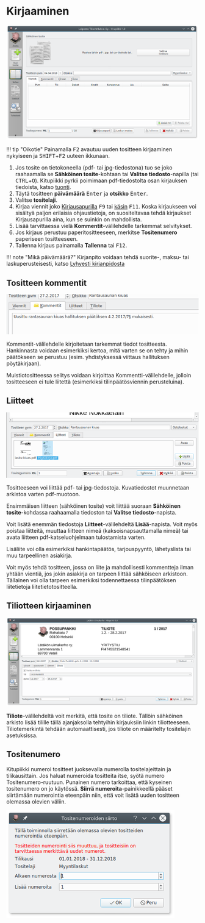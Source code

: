 # Kirjaaminen

![](tyhjakirjaus.png)

!!! tip "Oikotie"
    Painamalla <kbd>F2</kbd> avautuu uuden tositteen kirjaaminen nykyiseen ja <kbd>SHIFT</kbd>+<kbd>F2</kbd> uuteen ikkunaan.

1. Jos tosite on tietokoneella (pdf- tai jpg-tiedostona) tuo se joko raahaamalla se **Sähköinen tosite**-kohtaan tai **Valitse tiedosto**-napilla (tai <kbd>CTRL</kbd>+<kbd>O</kbd>).
    Kitupiikki pyrkii poimimaan pdf-tiedostolta osan kirjauksen tiedoista, katso [tuonti](tuonti).
2. Täytä tositteen **päivämäärä** <kbd>Enter</kbd> ja **otsikko** <kbd>Enter</kbd>.
3. Valitse **tositelaji**.
4. Kirjaa viennit joko [Kirjausapurilla](apuri) <kbd>F9</kbd> tai [käsin](kasin) <kbd>F11</kbd>.
   Koska kirjaukseen voi sisältyä paljon erilaisia ohjaustietoja, on suositeltavaa tehdä kirjaukset Kirjausapurilla aina, kun se suinkin on mahdollista.
5. Lisää tarvittaessa vielä **Kommentit**-välilehdelle tarkemmat selvitykset.
6. Jos kirjaus perustuu paperitositteeseen, merkitse **Tositenumero** paperiseen tositteeseen.
7. Tallenna kirjaus painamalla **Tallenna** tai <kbd>F12</kbd>.

!!! note "Mikä päivämäärä?"
    Kirjanpito voidaan tehdä suorite-, maksu- tai laskuperusteisesti, katso [Lyhyesti kirjanpidosta](/kirjanpito)

## Tositteen kommentit

![](kommentti.png)

Kommentit-välilehdelle kirjoitetaan tarkemmat tiedot tositteesta. Hankinnasta voidaan esimerkiksi kertoa, mitä varten se on tehty ja mihin päätökseen se perustuu (esim. yhdistyksessä viittaus hallituksen pöytäkirjaan).

Muistiotositteessa selitys voidaan kirjoittaa Kommentti-välilehdelle, jolloin tositteeseen ei tule liitettä (esimerkiksi tilinpäätösviennin perusteluina).

## Liitteet

![](liite.png)

Tositteeseen voi liittää pdf- tai jpg-tiedostoja. Kuvatiedostot muunnetaan arkistoa varten pdf-muotoon.

Ensimmäisen liitteen (sähköinen tosite) voit liittää suoraan **Sähköinen tosite**-kohdassa raahaamalla tiedoston tai **Valitse tiedosto**-napista.

Voit lisätä enemmän tiedostoja **Liitteet**-välilehdeltä **Lisää**-napista. Voit myös poistaa liitteitä, muuttaa liitteen nimeä (kaksoisnapsauttamalla nimeä) tai avata liitteen pdf-katseluohjelmaan tulostamista varten.

Lisäliite voi olla esimerkiksi hankintapäätös, tarjouspyyntö, lähetyslista tai muu tarpeellinen asiakirja.

Voit myös tehdä tositteen, jossa on liite ja mahdollisesti kommentteja ilman yhtään vientiä, jos jokin asiakirja on tarpeen liittää sähköiseen arkistoon. Tällainen voi olla tarpeen esimerkiksi todennettaessa tilinpäätöksen liitetietoja liitetietotositteella.

## Tiliotteen kirjaaminen

![](tiliote.png)

**Tiliote**-välilehdeltä voit merkitä, että tosite on tiliote. Tällöin sähköinen arkisto lisää tilille tällä ajanjaksolla tehtyihin kirjauksiin linkin tiliotteeseen. Tiliotemerkintä tehdään automaattisesti, jos tiliote on määritelty tositelajin asetuksissa.

## Tositenumero

Kitupiikki numeroi tositteet juoksevalla numerolla tositelajeittain ja tilikausittain. Jos haluat numeroida tositteita itse, syötä numero Tositenumero-ruutuun. Punainen numero tarkoittaa, että kyseinen tositenumero on jo käytössä. **Siirrä numeroita**-painikkeellä pääset siirtämään numerointia eteenpäin niin, että voit lisätä uuden tositteen olemassa olevien väliin.

![](numerosiirto.png)
